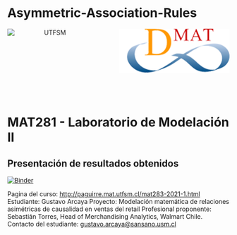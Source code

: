 # Asymmetric-Association-Rules
<header>
<img src="https://upload.wikimedia.org/wikipedia/commons/4/47/Logo_UTFSM.png" width=200 alt="UTFSM" align="left"/>
<img src="./images/dmat.png" alt="DMAT" align="right"/>
</header>
</br></br></br></br></br>

</br>
</br>

# MAT281 - Laboratorio de Modelación II

## Presentación de resultados obtenidos 


[![Binder](https://mybinder.org/badge_logo.svg)](https://mybinder.org/v2/gh/GustavoAnkelen/mat281_portfolio.git/master?urlpath=lab)

Pagina del curso: http://paguirre.mat.utfsm.cl/mat283-2021-1.html
    Estudiante: Gustavo Arcaya
    Proyecto: Modelación matemática de relaciones asimétricas de causalidad en ventas del retail
    Profesional proponente: Sebastián Torres, Head of Merchandising Analytics, Walmart Chile.
Contacto del estudiante: gustavo.arcaya@sansano.usm.cl

